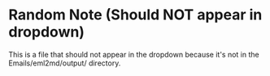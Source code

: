 # Random Note (Should NOT appear in dropdown)

This is a file that should not appear in the dropdown because it's not in the Emails/eml2md/output/ directory.